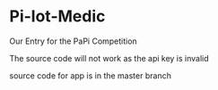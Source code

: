 # Pi-lot-Medic
Our Entry for the PaPi Competition


The source code will not work as the api key is invalid

source code for app is in the master branch

